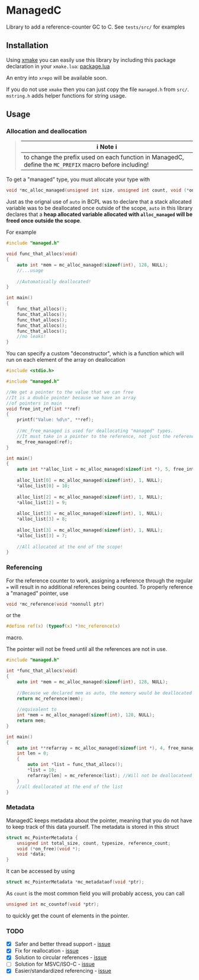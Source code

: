 # ManagedC

Library to add a reference-counter GC to C. See `tests/src/` for examples

## Installation

Using [xmake](https://xmake.io) you can easily use this library by including this package declaration in your `xmake.lua`: [package.lua](package.lua)

An entry into `xrepo` will be available soon.

If you do not use `xmake` then you can just copy the file `managed.h` from `src/`. `mstring.h` adds helper functions for string usage.

## Usage

### Allocation and deallocation

> |ℹ️ Note ℹ️        |
> |-----------------|
> | to change the prefix used on each function in ManagedC, define the `MC_PREFIX` macro before including!|    

To get a "managed" type, you must allocate your type with 
```c
void *mc_alloc_managed(unsigned int size, unsigned int count, void (*on_free)(void *))
````

Just as the orignal use of `auto` in BCPL was to declare that a stack allocated variable was to be deallocated once outside of the scope, `auto` in this library declares that a **heap allocated variable allocated with `alloc_managed` will be freed once outside the scope**.

For example

```c
#include "managed.h"

void func_that_allocs(void)
{
    auto int *mem = mc_alloc_managed(sizeof(int), 128, NULL);
    //...usage
   
    //Automatically deallocated!
}

int main()
{
    func_that_allocs();
    func_that_allocs();
    func_that_allocs();
    func_that_allocs();
    func_that_allocs();
    //no leaks!
}
```

You can specify a custom "deconstructor", which is a function which will run on each element of the array on deallocation

```c
#include <stdio.h>

#include "managed.h"

//We get a pointer to the value that we can free
//It is a double pointer because we have an array 
//of pointers in main
void free_int_ref(int **ref)
{
    printf("Value: %d\n", **ref);
    
    //mc_free_managed is used for deallocating "managed" types.
    //It must take in a pointer to the reference, not just the reference
    mc_free_managed(ref);
}

int main()
{
    auto int **alloc_list = mc_alloc_managed(sizeof(int *), 5, free_int_ref); 
    
    alloc_list[0] = mc_alloc_managed(sizeof(int), 1, NULL);
    *alloc_list[0] = 10;
    
    alloc_list[2] = mc_alloc_managed(sizeof(int), 1, NULL);
    *alloc_list[2] = 9;
    
    alloc_list[3] = mc_alloc_managed(sizeof(int), 1, NULL);
    *alloc_list[3] = 8;
    
    alloc_list[3] = mc_alloc_managed(sizeof(int), 1, NULL);
    *alloc_list[3] = 7;
    
    //All allocated at the end of the scope!
}
```

### Referencing

For the reference counter to work, assigning a reference through the regular `=` will result in no additional references being counted. To properly reference a "managed" pointer, use
```c
void *mc_reference(void *nonnull ptr)
```
or the
```c
#define ref(x) (typeof(x) *)mc_reference(x)
```
macro.

The pointer will not be freed until all the references are not in use.

```c
#include "managed.h"

int *func_that_allocs(void)
{
    auto int *mem = mc_alloc_managed(sizeof(int), 128, NULL);
    
    //Because we declared mem as auto, the memory would be deallocated at the end of the scope, so we must get a reference
    return mc_reference(mem);
    
    //equivalent to
    int *mem = mc_alloc_managed(sizeof(int), 128, NULL);
    return mem;
}

int main()
{
    auto int **refarray = mc_alloc_managed(sizeof(int *), 4, free_managed);
    int len = 0;
    {
        auto int *list = func_that_allocs();
        *list = 10;
        refarray[len] = mc_reference(list); //Will not be deallocateed because we got a reference
    }
    //all deallocated at the end of the list
}
```

### Metadata

ManagedC keeps metadata about the pointer, meaning that you do not have to keep track of this data yourself.
The metadata is stored in this struct
```c
struct mc_PointerMetadata {
    unsigned int total_size, count, typesize, reference_count;
    void (*on_free)(void *);
    void *data;
}
```
It can be accessed by using
```c
struct mc_PointerMetadata *mc_metadataof(void *ptr);
```

As `count` is the most common field you will probably access, you can call
```c
unsigned int mc_countof(void *ptr);
```
to quickly get the count of elements in the pointer.

### TODO
- [x] Safer and better thread support   - [issue](https://github.com/Frityet/ManagedC/issues/1)
- [X] Fix for reallocation              - [issue](https://github.com/Frityet/ManagedC/issues/3)
- [X] Solution to circular references   - [issue](https://github.com/Frityet/ManagedC/issues/2)
- [ ] Solution for MSVC/ISO-C           - [issue](https://github.com/Frityet/ManagedC/issues/4)
- [X] Easier/standardized referencing   - [issue](https://github.com/Frityet/ManagedC/issues/5)
